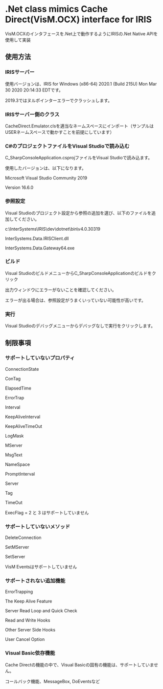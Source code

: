 # .Net class mimics Cache Direct(VisM.OCX) interface for IRIS

VisM.OCXのインタフェースを.Net上で動作するようにIRISの.Net Native APIを使用して実装


## 使用方法

### IRISサーバー

使用バージョンは、IRIS for Windows (x86-64) 2020.1 (Build 215U) Mon Mar 30 2020 20:14:33 EDTです。

2019.3ではヌルポインターエラーでクラッシュします。

### IRISサーバー側のクラス

CacheDirect.Emulator.clsを適当なネームスペースにインポート（サンプルはUSERネームスペースで動かすことを前提にしています）

### C#のプロジェクトファイルをVisual Studioで読み込む

C_SharpConsoleApplication.csprojファイルをVisual Studioで読み込ます。

使用したバージョンは、以下になります。

Microsoft Visual Studio Community 2019

Version 16.6.0

### 参照設定

Visual Studioのプロジェクト設定から参照の追加を選び、以下のファイルを追加してください。

c:\InterSystems\IRIS\dev\dotnet\bin\v4.0.30319

InterSystems.Data.IRISClient.dll

InterSystems.Data.Gateway64.exe

### ビルド

Visual StudioのビルドメニューからC_SharpConsoleApplicationのビルドをクリック

出力ウィンドウにエラーがないことを確認してください。

エラーが出る場合は、参照設定がうまくいっていない可能性が高いです。

### 実行

Visual Studioのデバッグメニューからデバッグなしで実行をクリックします。


## 制限事項

### サポートしていないプロパティ

ConnectionState

ConTag

ElapsedTime

ErrorTrap

Interval

KeepAliveInterval

KeepAliveTimeOut

LogMask

MServer

MsgText

NameSpace

PromptInterval

Server

Tag

TimeOut

ExecFlag = 2 と 3 はサポートしていません

### サポートしていないメソッド

DeleteConnection

SetMServer

SetServer

VisM Eventsはサポートしていません

### サポートされない追加機能

ErrorTrapping

The Keep Alive Feature

Server Read Loop and Quick Check

Read and Write Hooks

Other Server Side Hooks

User Cancel Option

### Visual Basic依存機能

Cache Directの機能の中で、Visual Basicの固有の機能は、サポートしていません。

コールバック機能、MessageBox, DoEventsなど

